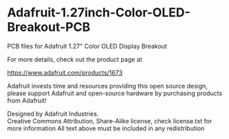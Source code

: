 Adafruit-1.27inch-Color-OLED-Breakout-PCB
=========================================

PCB files for Adafruit 1.27" Color OLED Display Breakout

For more details, check out the product page at

https://www.adafruit.com/products/1673

Adafruit invests time and resources providing this open source design, 
please support Adafruit and open-source hardware by purchasing 
products from Adafruit!

Designed by Adafruit Industries.  
Creative Commons Attribution, Share-Alike license, check license.txt for more information
All text above must be included in any redistribution